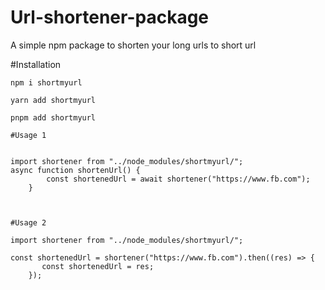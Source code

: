 # Url-shortener-package

A simple npm package to shorten your long urls to short url

#Installation

`npm i shortmyurl`

`yarn add shortmyurl`

`pnpm add shortmyurl`

```
#Usage 1


import shortener from "../node_modules/shortmyurl/";
async function shortenUrl() {
        const shortenedUrl = await shortener("https://www.fb.com");
    }



#Usage 2

import shortener from "../node_modules/shortmyurl/";

const shortenedUrl = shortener("https://www.fb.com").then((res) => {
       const shortenedUrl = res;
    });
```
